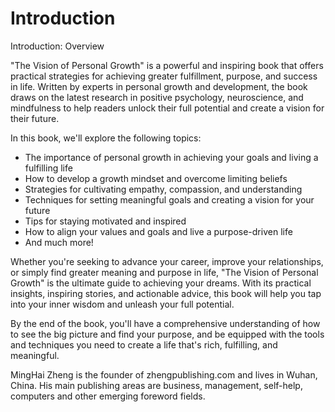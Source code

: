 # Introduction

Introduction: Overview

"The Vision of Personal Growth" is a powerful and inspiring book that offers practical strategies for achieving greater fulfillment, purpose, and success in life. Written by experts in personal growth and development, the book draws on the latest research in positive psychology, neuroscience, and mindfulness to help readers unlock their full potential and create a vision for their future.

In this book, we'll explore the following topics:

* The importance of personal growth in achieving your goals and living a fulfilling life
* How to develop a growth mindset and overcome limiting beliefs
* Strategies for cultivating empathy, compassion, and understanding
* Techniques for setting meaningful goals and creating a vision for your future
* Tips for staying motivated and inspired
* How to align your values and goals and live a purpose-driven life
* And much more!

Whether you're seeking to advance your career, improve your relationships, or simply find greater meaning and purpose in life, "The Vision of Personal Growth" is the ultimate guide to achieving your dreams. With its practical insights, inspiring stories, and actionable advice, this book will help you tap into your inner wisdom and unleash your full potential.

By the end of the book, you'll have a comprehensive understanding of how to see the big picture and find your purpose, and be equipped with the tools and techniques you need to create a life that's rich, fulfilling, and meaningful.


MingHai Zheng is the founder of zhengpublishing.com and lives in Wuhan, China. His main publishing areas are business, management, self-help, computers and other emerging foreword fields.
